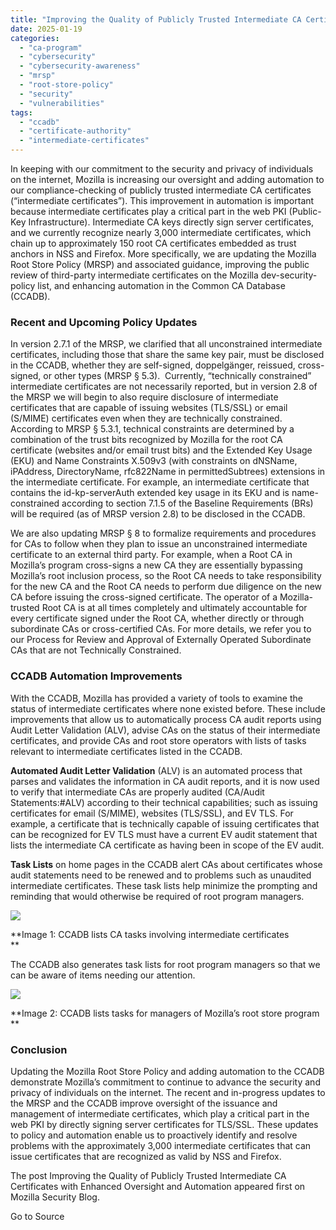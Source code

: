 ```yaml
---
title: "Improving the Quality of Publicly Trusted Intermediate CA Certificates with Enhanced Oversight and Automation"
date: 2025-01-19
categories: 
  - "ca-program"
  - "cybersecurity"
  - "cybersecurity-awareness"
  - "mrsp"
  - "root-store-policy"
  - "security"
  - "vulnerabilities"
tags: 
  - "ccadb"
  - "certificate-authority"
  - "intermediate-certificates"
---
```


In keeping with our commitment to the security and privacy of individuals on the internet, Mozilla is increasing our oversight and adding automation to our compliance-checking of publicly trusted intermediate CA certificates (“intermediate certificates”). This improvement in automation is important because intermediate certificates play a critical part in the web PKI (Public-Key Infrastructure). Intermediate CA keys directly sign server certificates, and we currently recognize nearly 3,000 intermediate certificates, which chain up to approximately 150 root CA certificates embedded as trust anchors in NSS and Firefox. More specifically, we are updating the Mozilla Root Store Policy (MRSP) and associated guidance, improving the public review of third-party intermediate certificates on the Mozilla dev-security-policy list, and enhancing automation in the Common CA Database (CCADB).

### **Recent and Upcoming Policy Updates** 

In version 2.7.1 of the MRSP, we clarified that all unconstrained intermediate certificates, including those that share the same key pair, must be disclosed in the CCADB, whether they are self-signed, doppelgänger, reissued, cross-signed, or other types (MRSP § 5.3).  Currently, “technically constrained” intermediate certificates are not necessarily reported, but in version 2.8 of the MRSP we will begin to also require disclosure of intermediate certificates that are capable of issuing websites (TLS/SSL) or email (S/MIME) certificates even when they are technically constrained. According to MRSP § 5.3.1, technical constraints are determined by a combination of the trust bits recognized by Mozilla for the root CA certificate (websites and/or email trust bits) and the Extended Key Usage (EKU) and Name Constraints X.509v3 (with constraints on dNSName, iPAddress, DirectoryName, rfc822Name in permittedSubtrees) extensions in the intermediate certificate. For example, an intermediate certificate that contains the id-kp-serverAuth extended key usage in its EKU and is name-constrained according to section 7.1.5 of the Baseline Requirements (BRs) will be required (as of MRSP version 2.8) to be disclosed in the CCADB.

We are also updating MRSP § 8 to formalize requirements and procedures for CAs to follow when they plan to issue an unconstrained intermediate certificate to an external third party. For example, when a Root CA in Mozilla’s program cross-signs a new CA they are essentially bypassing Mozilla’s root inclusion process, so the Root CA needs to take responsibility for the new CA and the Root CA needs to perform due diligence on the new CA before issuing the cross-signed certificate. The operator of a Mozilla-trusted Root CA is at all times completely and ultimately accountable for every certificate signed under the Root CA, whether directly or through subordinate CAs or cross-certified CAs. For more details, we refer you to our Process for Review and Approval of Externally Operated Subordinate CAs that are not Technically Constrained.

### **CCADB Automation Improvements**

With the CCADB, Mozilla has provided a variety of tools to examine the status of intermediate certificates where none existed before. These include improvements that allow us to automatically process CA audit reports using Audit Letter Validation (ALV), advise CAs on the status of their intermediate certificates, and provide CAs and root store operators with lists of tasks relevant to intermediate certificates listed in the CCADB.

**Automated Audit Letter Validation** (ALV) is an automated process that parses and validates the information in CA audit reports, and it is now used to verify that intermediate CAs are properly audited (CA/Audit Statements:#ALV) according to their technical capabilities; such as issuing certificates for email (S/MIME), websites (TLS/SSL), and EV TLS. For example, a certificate that is technically capable of issuing certificates that can be recognized for EV TLS must have a current EV audit statement that lists the intermediate CA certificate as having been in scope of the EV audit.

**Task Lists** on home pages in the CCADB alert CAs about certificates whose audit statements need to be renewed and to problems such as unaudited intermediate certificates. These task lists help minimize the prompting and reminding that would otherwise be required of root program managers.

![](https://blog.mozilla.org/security/files/2021/12/Task_List_for_CAs.png)

**Image 1: CCADB lists CA tasks involving intermediate certificates  
**

The CCADB also generates task lists for root program managers so that we can be aware of items needing our attention.

![](https://blog.mozilla.org/security/files/2021/12/Task_List_for_Root_Programs.png)

**Image 2: CCADB lists tasks for managers of Mozilla’s root store program  
**

### **Conclusion**

Updating the Mozilla Root Store Policy and adding automation to the CCADB demonstrate Mozilla’s commitment to continue to advance the security and privacy of individuals on the internet. The recent and in-progress updates to the MRSP and the CCADB improve oversight of the issuance and management of intermediate certificates, which play a critical part in the web PKI by directly signing server certificates for TLS/SSL. These updates to policy and automation enable us to proactively identify and resolve problems with the approximately 3,000 intermediate certificates that can issue certificates that are recognized as valid by NSS and Firefox.

The post Improving the Quality of Publicly Trusted Intermediate CA Certificates with Enhanced Oversight and Automation appeared first on Mozilla Security Blog.

Go to Source
